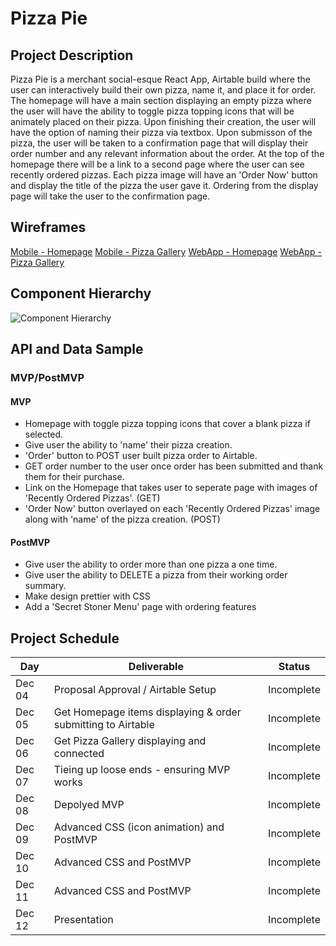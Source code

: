 # Pizza Pie

## Project Description

Pizza Pie is a merchant social-esque React App, Airtable build where the user can interactively build their own pizza, name it, and place it for order. The homepage will have a main section displaying an empty pizza where the user will have the ability to toggle pizza topping icons that will be animately placed on their pizza. Upon finishing their creation, the user will have the option of naming their pizza via textbox. Upon submisson of the pizza, the user will be taken to a confirmation page that will display their order number and any relevant information about the order. At the top of the homepage there will be a link to a second page where the user can see recently ordered pizzas. Each pizza image will have an 'Order Now' button and display the title of the pizza the user gave it. Ordering from the display page will take the user to the confirmation page. 

## Wireframes
[Mobile - Homepage](https://wireframe.cc/HwaLKd)
[Mobile - Pizza Gallery](https://wireframe.cc/0Mc59r)
[WebApp - Homepage](https://wireframe.cc/uEOWT8)
[WebApp - Pizza Gallery](https://wireframe.cc/uiSwxC)

## Component Hierarchy
![Component Hierarchy](https:///img/P2_Components.jpg)

## API and Data Sample

### MVP/PostMVP

#### MVP
- Homepage with toggle pizza topping icons that cover a blank pizza if selected.
- Give user the ability to 'name' their pizza creation. 
- 'Order' button to POST user built pizza order to Airtable.
- GET order number to the user once order has been submitted and thank them for their purchase.
- Link on the Homepage that takes user to seperate page with images of 'Recently Ordered Pizzas'. (GET)
- 'Order Now' button overlayed on each 'Recently Ordered Pizzas' image along with 'name' of the pizza creation. (POST)

#### PostMVP
- Give user the ability to order more than one pizza a one time.
- Give user the ability to DELETE a pizza from their working order summary.
- Make design prettier with CSS
- Add a 'Secret Stoner Menu' page with ordering features

## Project Schedule
| Day      | Deliverable                                                  | Status   |
| -------- | -------------------------------------------------------------| -------- |
| Dec 04   | Proposal Approval / Airtable Setup                           | Incomplete |
| Dec 05   | Get Homepage items displaying & order submitting to Airtable | Incomplete |
| Dec 06   | Get Pizza Gallery displaying and connected                   | Incomplete |
| Dec 07   | Tieing up loose ends - ensuring MVP works                    | Incomplete |
| Dec 08   | Depolyed MVP                                                 | Incomplete |
| Dec 09   | Advanced CSS (icon animation) and PostMVP                    | Incomplete |
| Dec 10   | Advanced CSS and PostMVP                                     | Incomplete |
| Dec 11   | Advanced CSS and PostMVP                                     | Incomplete |
| Dec 12   | Presentation                                                 | Incomplete |


